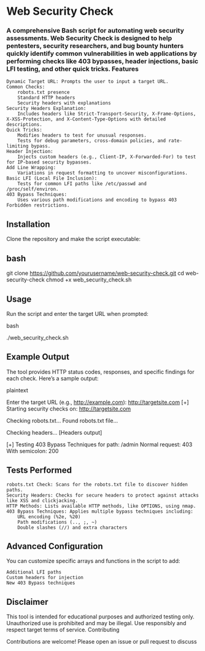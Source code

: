 <h1> Web Security Check </h1>

<h3> A comprehensive Bash script for automating web security assessments. Web Security Check is designed to help pentesters, security researchers, and bug bounty hunters quickly identify common vulnerabilities in web applications by performing checks like 403 bypasses, header injections, basic LFI testing, and other quick tricks.
Features </h3>

    Dynamic Target URL: Prompts the user to input a target URL.
    Common Checks:
        robots.txt presence
        Standard HTTP headers
        Security headers with explanations
    Security Headers Explanation:
        Includes headers like Strict-Transport-Security, X-Frame-Options, X-XSS-Protection, and X-Content-Type-Options with detailed descriptions.
    Quick Tricks:
        Modifies headers to test for unusual responses.
        Tests for debug parameters, cross-domain policies, and rate-limiting bypass.
    Header Injection:
        Injects custom headers (e.g., Client-IP, X-Forwarded-For) to test for IP-based security bypasses.
    Add Line Wrapping:
        Variations in request formatting to uncover misconfigurations.
    Basic LFI (Local File Inclusion):
        Tests for common LFI paths like /etc/passwd and /proc/self/environ.
    403 Bypass Techniques:
        Uses various path modifications and encoding to bypass 403 Forbidden restrictions.

<h2> Installation</h2>

Clone the repository and make the script executable:

<h2>bash</h2>

git clone https://github.com/yourusername/web-security-check.git
cd web-security-check
chmod +x web_security_check.sh

<h2>Usage</h2>

Run the script and enter the target URL when prompted:

bash

./web_security_check.sh

<h2>Example Output</h2>

The tool provides HTTP status codes, responses, and specific findings for each check. Here’s a sample output:

plaintext

Enter the target URL (e.g., http://example.com): http://targetsite.com
[+] Starting security checks on: http://targetsite.com

Checking robots.txt...
Found robots.txt file...

Checking headers...
[Headers output]

[+] Testing 403 Bypass Techniques for path: /admin
Normal request: 403
With semicolon: 200

<h2>Tests Performed</h2>

    robots.txt Check: Scans for the robots.txt file to discover hidden paths.
    Security Headers: Checks for secure headers to protect against attacks like XSS and clickjacking.
    HTTP Methods: Lists available HTTP methods, like OPTIONS, using nmap.
    403 Bypass Techniques: Applies multiple bypass techniques including:
        URL encoding (%2e, %20)
        Path modifications (.., ;, ~)
        Double slashes (//) and extra characters

<h2>Advanced Configuration</h2>

You can customize specific arrays and functions in the script to add:

    Additional LFI paths
    Custom headers for injection
    New 403 Bypass techniques

<h2>Disclaimer</h2>

This tool is intended for educational purposes and authorized testing only. Unauthorized use is prohibited and may be illegal. Use responsibly and respect target terms of service.
Contributing

Contributions are welcome! Please open an issue or pull request to discuss
